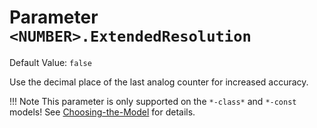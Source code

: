 # Parameter `<NUMBER>.ExtendedResolution`
Default Value: `false`

Use the decimal place of the last analog counter for increased accuracy.

!!! Note
    This parameter is only supported on the `*-class*` and `*-const` models! See [Choosing-the-Model](../Choosing-the-Model) for details.
